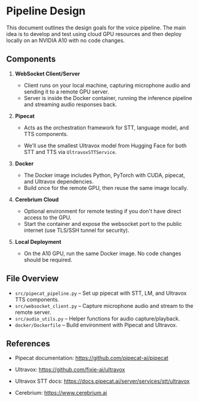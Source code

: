 # Pipeline Design

This document outlines the design goals for the voice pipeline. The main idea is to develop and test using cloud GPU resources and then deploy locally on an NVIDIA A10 with no code changes.

## Components

1. **WebSocket Client/Server**
   - Client runs on your local machine, capturing microphone audio and sending it to a remote GPU server.
   - Server is inside the Docker container, running the inference pipeline and streaming audio responses back.
2. **Pipecat**
   - Acts as the orchestration framework for STT, language model, and TTS components.

   - We'll use the smallest Ultravox model from Hugging Face for both STT and TTS via `UltravoxSTTService`.

3. **Docker**
   - The Docker image includes Python, PyTorch with CUDA, pipecat, and Ultravox dependencies.
   - Build once for the remote GPU, then reuse the same image locally.
4. **Cerebrium Cloud**
   - Optional environment for remote testing if you don't have direct access to the GPU.
   - Start the container and expose the websocket port to the public internet (use TLS/SSH tunnel for security).
5. **Local Deployment**
   - On the A10 GPU, run the same Docker image. No code changes should be required.

## File Overview

- `src/pipecat_pipeline.py` – Set up pipecat with STT, LM, and Ultravox TTS components.
- `src/websocket_client.py` – Capture microphone audio and stream to the remote server.
- `src/audio_utils.py` – Helper functions for audio capture/playback.
- `docker/Dockerfile` – Build environment with Pipecat and Ultravox.

## References

- Pipecat documentation: <https://github.com/pipecat-ai/pipecat>
- Ultravox: <https://github.com/fixie-ai/ultravox>
- Ultravox STT docs: <https://docs.pipecat.ai/server/services/stt/ultravox>

- Cerebrium: <https://www.cerebrium.ai>

